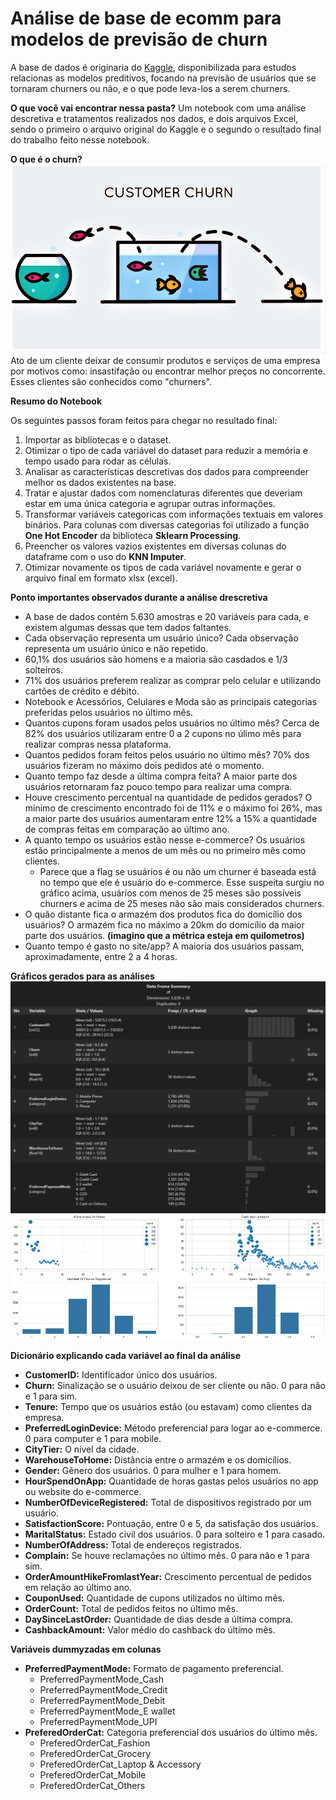 # Análise de base de ecomm para modelos de previsão de churn
A base de dados é originaria do [Kaggle](https://www.kaggle.com/datasets/ankitverma2010/ecommerce-customer-churn-analysis-and-prediction), disponibilizada para estudos relacionas as modelos preditivos, focando na previsão de usuários que se tornaram churners ou não, e o que pode leva-los a serem churners.

**O que você vai encontrar nessa pasta?**
Um notebook com uma análise descretiva e tratamentos realizados nos dados, e dois arquivos Excel, sendo o primeiro o arquivo original do Kaggle e o segundo o resultado final do trabalho feito nesse notebook.

**O que é o churn?**
![Imagem para retratar o churn](image.png)
Ato de um cliente deixar de consumir produtos e serviços de uma empresa por motivos como: insastifação ou encontrar melhor preços no concorrente. Esses clientes são conhecidos como "churners".

**Resumo do Notebook**

Os seguintes passos foram feitos para chegar no resultado final: 
1. Importar as bibliotecas e o dataset.
2. Otimizar o tipo de cada variável do dataset para reduzir a memória e tempo usado para rodar as células.
3. Analisar as características descretivas dos dados para compreender melhor os dados existentes na base.
4. Tratar e ajustar dados com nomenclaturas diferentes que deveriam estar em uma única categoria e agrupar outras informações.
5. Transformar variáveis categoricas com informações textuais em valores binários. Para colunas com diversas categorias foi utilizado a função **One Hot Encoder** da biblioteca **Sklearn Processing**.
6. Preencher os valores vazios existentes em diversas colunas do dataframe com o uso do **KNN Imputer**.
7. Otimizar novamente os tipos de cada variável novamente e gerar o arquivo final em formato xlsx (excel).

**Ponto importantes observados durante a análise drescretiva**
- A base de dados contém 5.630 amostras e 20 variáveis para cada, e existem algumas dessas que tem dados faltantes.
- Cada observação representa um usuário único? Cada observação representa um usuário único e não repetido.
- 60,1% dos usuários são homens e a maioria são casdados e 1/3 solteiros.
- 71% dos usuários preferem realizar as comprar pelo celular e utilizando cartões de crédito e débito.
- Notebook e Acessórios, Celulares e Moda são as principais categorias preferidas pelos usuários no último mês.
- Quantos cupons foram usados pelos usuários no último mês? Cerca de 82% dos usuários utilizaram entre 0 a 2 cupons no úlimo mês para realizar compras nessa plataforma.
- Quantos pedidos foram feitos pelos usuário no último mês? 70% dos usuários fizeram no máximo dois pedidos até o momento.
- Quanto tempo faz desde a última compra feita? A maior parte dos usuários retornaram faz pouco tempo para realizar uma compra.
- Houve crescimento percentual na quantidade de pedidos gerados? O mínimo de crescimento encontrado foi de 11% e o máximo foi 26%, mas a maior parte dos usuários aumentaram entre 12% a 15% a quantidade de compras feitas em comparação ao último ano.
- A quanto tempo os usuários estão nesse e-commerce? Os usuários estão principalmente a menos de um mês ou no primeiro mês como clientes. 
    - Parece que a flag se usuários é ou não um churner é baseada está no tempo que ele é usuário do e-commerce. Esse suspeita surgiu no gráfico acima, usuários com menos de 25 meses são possíveis churners e acima de 25 meses não são mais considerados churners.
- O quão distante fica o armazém dos produtos fica do domicílio dos usuários? O armazém fica no máximo a 20km do domicílio da maior parte dos usuários. **(imagino que a métrica esteja em quilometros)**
- Quanto tempo é gasto no site/app? A maioria dos usuários passam, aproximadamente, entre 2 a 4 horas.

**Gráficos gerados para as análises**
![Summário feito com a biblioteca summarytools](image-1.png)
![Alguns gráficos para analisar visualmente os dados](image-2.png)

**Dicionário explicando cada variável ao final da análise**
- **CustomerID:** Identificador único dos usuários.
- **Churn:** Sinalização se o usuário deixou de ser cliente ou não. 0 para não e 1 para sim.
- **Tenure:** Tempo que os usuários estão (ou estavam) como clientes da empresa.
- **PreferredLoginDevice:** Método preferencial para logar ao e-commerce. 0 para computer e 1 para mobile.
- **CityTier:**	O nível da cidade.
- **WarehouseToHome:** Distância entre o armazém e os domicílios.
- **Gender:** Gênero dos usuários. 0 para mulher e 1 para homem.
- **HourSpendOnApp:** Quantidade de horas gastas pelos usuários no app ou website do e-commerce.
- **NumberOfDeviceRegistered:**	Total de dispositivos registrado por um usuário.
- **SatisfactionScore:** Pontuação, entre 0 e 5, da satisfação dos usuários.
- **MaritalStatus:** Estado civil dos usuários. 0 para solteiro e 1 para casado.
- **NumberOfAddress:** Total de endereços registrados.
- **Complain:** Se houve reclamações no último mês. 0 para não e 1 para sim.
- **OrderAmountHikeFromlastYear:** Crescimento percentual de pedidos em relação ao último ano.
- **CouponUsed:** Quantidade de cupons utilizados no último mês.
- **OrderCount:** Total de pedidos feitos no último mês.
- **DaySinceLastOrder:** Quantidade de dias desde a última compra.
- **CashbackAmount:** Valor médio do cashback do último mês.

**Variáveis dummyzadas em colunas**
- **PreferredPaymentMode:** Formato de pagamento preferencial.
    - PreferredPaymentMode_Cash
    - PreferredPaymentMode_Credit
    - PreferredPaymentMode_Debit
    - PreferredPaymentMode_E wallet
    - PreferredPaymentMode_UPI
- **PreferedOrderCat:**	Categoria preferencial dos usuários do último mês.
    - PreferedOrderCat_Fashion
    - PreferedOrderCat_Grocery
    - PreferedOrderCat_Laptop & Accessory
    - PreferedOrderCat_Mobile
    - PreferedOrderCat_Others